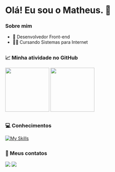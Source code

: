 # Olá! Eu sou o Matheus. :wave:

### Sobre mim

- 💼 Desenvolvedor Front-end
- 👨‍🎓 Cursando Sistemas para Internet

<div>

##

### 📈 Minha atividade no GitHub
  
<div>
  <img height="140em" src="https://github-readme-streak-stats.herokuapp.com/?user=andradematheusdev&hide_border=true&theme=react" />
  <img height="140em" src="https://github-readme-stats.vercel.app/api/top-langs/?username=andradematheusdev&layout=compact&langs_count=7&theme=react&border_radius=4&hide_border=true"/>
</div>
 
 ##
   
 ### 💻 Conhecimentos

 [![My Skills](https://skillicons.dev/icons?i=html,css,sass,tailwind,bootstrap,js,typescript,react,nextjs,php,laravel,graphql,python,figma,photoshop,vite)](https://skillicons.dev)
 
 ##
 
  ### 💬 Meus contatos
  
  <div>
    <a href="https://www.linkedin.com/in/matheus-andrade-ba2b16226/" target="_blank"><img src="https://img.shields.io/badge/-LinkedIn-%230077B5?style=for-the-badge&logo=linkedin&logoColor=white" target="_blank"></a>
     <a href = "mailto:andradematheus.dev@gmail.com"><img src="https://img.shields.io/badge/-Gmail-%23333?style=for-the-badge&logo=gmail&logoColor=white" target="_blank"></a>
  </div>
